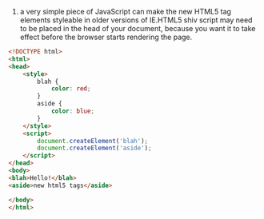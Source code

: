 1. a very simple piece of JavaScript can make the new HTML5 tag elements styleable in older versions of IE.HTML5 shiv script may need to be placed in the head of your document, because you want it to take effect before the browser starts rendering the page.
  ```html
  <!DOCTYPE html>
  <html>
  <head>
      <style>
          blah {
              color: red;
          }
          aside {
              color: blue;
          }
      </style>
      <script>
          document.createElement('blah');
          document.createElement('aside');
      </script>
  </head>
  <body>
  <blah>Hello!</blah>
  <aside>new html5 tags</aside>

  </body>
  </html>
  
  
  
  
  ```
